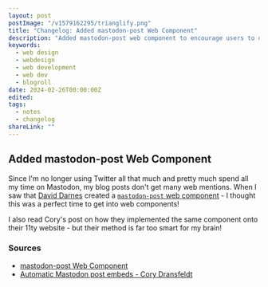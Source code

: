```yaml
---
layout: post
postImage: "/v1579162295/trianglify.png"
title: "Changelog: Added mastodon-post Web Component"
description: "Added mastodon-post web component to encourage users to discuss the post on mastodon."
keywords:
  - web design
  - webdesign
  - web development
  - web dev
  - blogroll
date: 2024-02-26T00:00:00Z
edited:
tags:
  - notes
  - changelog
shareLink: ""
---
```

## Added mastodon-post Web Component
Since I'm no longer using Twitter all that much and pretty much spend all my time on Mastodon, my blog posts don't get many web mentions. When I saw that [David Darnes](https://mastodon.design/@daviddarnes) created a [`mastodon-post` web component](https://darn.es/mastodon-post-web-component/) - I thought this was a perfect time to get into web components!

I also read Cory's post on how they implemented the same component onto their 11ty website - but their method is far too smart for my brain!

### Sources
- [mastodon-post Web Component](https://darn.es/mastodon-post-web-component/ "mastodon-post Web Component")
- [Automatic Mastodon post embeds - Cory Dransfeldt](https://coryd.dev/posts/2024/automatic-mastodon-post-embeds/ "Automatic Mastodon post embeds • Cory Dransfeldt")

